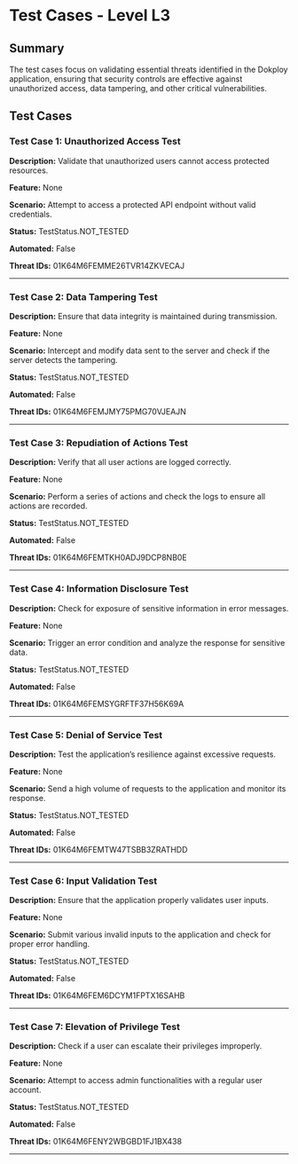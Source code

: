 # Test Cases - Level L3

## Summary

The test cases focus on validating essential threats identified in the Dokploy application, ensuring that security controls are effective against unauthorized access, data tampering, and other critical vulnerabilities.

## Test Cases

### Test Case 1: Unauthorized Access Test

**Description:** Validate that unauthorized users cannot access protected resources.

**Feature:** None

**Scenario:** Attempt to access a protected API endpoint without valid credentials.

**Status:** TestStatus.NOT_TESTED

**Automated:** False

**Threat IDs:** 01K64M6FEMME26TVR14ZKVECAJ

---

### Test Case 2: Data Tampering Test

**Description:** Ensure that data integrity is maintained during transmission.

**Feature:** None

**Scenario:** Intercept and modify data sent to the server and check if the server detects the tampering.

**Status:** TestStatus.NOT_TESTED

**Automated:** False

**Threat IDs:** 01K64M6FEMJMY75PMG70VJEAJN

---

### Test Case 3: Repudiation of Actions Test

**Description:** Verify that all user actions are logged correctly.

**Feature:** None

**Scenario:** Perform a series of actions and check the logs to ensure all actions are recorded.

**Status:** TestStatus.NOT_TESTED

**Automated:** False

**Threat IDs:** 01K64M6FEMTKH0ADJ9DCP8NB0E

---

### Test Case 4: Information Disclosure Test

**Description:** Check for exposure of sensitive information in error messages.

**Feature:** None

**Scenario:** Trigger an error condition and analyze the response for sensitive data.

**Status:** TestStatus.NOT_TESTED

**Automated:** False

**Threat IDs:** 01K64M6FEMSYGRFTF37H56K69A

---

### Test Case 5: Denial of Service Test

**Description:** Test the application’s resilience against excessive requests.

**Feature:** None

**Scenario:** Send a high volume of requests to the application and monitor its response.

**Status:** TestStatus.NOT_TESTED

**Automated:** False

**Threat IDs:** 01K64M6FEMTW47TSBB3ZRATHDD

---

### Test Case 6: Input Validation Test

**Description:** Ensure that the application properly validates user inputs.

**Feature:** None

**Scenario:** Submit various invalid inputs to the application and check for proper error handling.

**Status:** TestStatus.NOT_TESTED

**Automated:** False

**Threat IDs:** 01K64M6FEM6DCYM1FPTX16SAHB

---

### Test Case 7: Elevation of Privilege Test

**Description:** Check if a user can escalate their privileges improperly.

**Feature:** None

**Scenario:** Attempt to access admin functionalities with a regular user account.

**Status:** TestStatus.NOT_TESTED

**Automated:** False

**Threat IDs:** 01K64M6FENY2WBGBD1FJ1BX438

---

